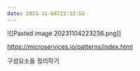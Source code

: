 ```yaml
---
date: 2023-11-04T22:32:52
---
```

![[Pasted image 20231104223236.png]]

https://microservices.io/patterns/index.html

구성요소들 정리하기